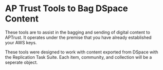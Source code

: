 # AP Trust Tools to Bag DSpace Content

These tools are to assist in the bagging and sending of digital content to APTrust. It operates under the premise that you have already established your AWS keys.

These tools were designed to work with content exported from DSpace with the Replication Task Suite. Each item, community, and collection will be a seperate object.
